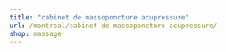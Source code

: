 ```yaml
---
title: "cabinet de massoponcture acupressure"
url: /montreal/cabinet-de-massoponcture-acupressure/
shop: massage
---
```

